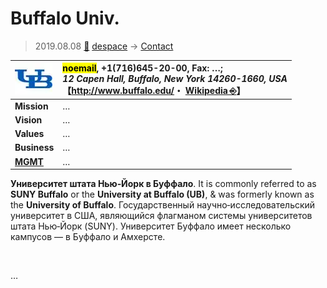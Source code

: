 # Buffalo Univ.
> 2019.08.08 [🚀](../../index/index.md) [despace](../index.md) → [Contact](../contact.md)

|[![](../f/contact/b/buffalo_univ_logo1_thumb.webp)](../f/contact/b/buffalo_univ_logo1.webp)|<mark>noemail</mark>, +1(716)645-20-00, Fax: …;<br> *12 Capen Hall, Buffalo, New York 14260-1660, USA*<br> 【<http://www.buffalo.edu/>・ [Wikipedia ⎆](https://en.wikipedia.org/wiki/University_at_Buffalo)】|
|:--|:--|
|**Mission**|…|
|**Vision**|…|
|**Values**|…|
|**Business**|…|
|**[MGMT](../mgmt.md)**|…|

**Университет штата Нью‑Йорк в Буффало**. It is commonly referred to as **SUNY Buffalo** or the **University at Buffalo (UB)**, & was formerly known as the **University of Buffalo**. Государственный научно‑исследовательский университет в США, являющийся флагманом системы университетов штата Нью‑Йорк (SUNY). Университет Буффало имеет несколько кампусов — в Буффало и Амхерсте.


<p style="page-break-after:always"> </p>

…

